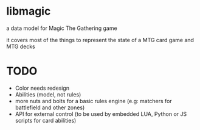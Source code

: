# libmagic
a data model for Magic The Gathering game

it covers most of the things to represent the state of a MTG card game and MTG decks 

# TODO
- Color needs redesign
- Abilities (model, not rules)
- more nuts and bolts for a basic rules engine (e.g: matchers for battlefield and other zones)
- API for external control (to be used by embedded LUA, Python or JS scripts for card abilities)
